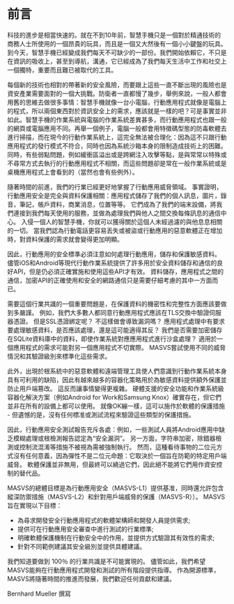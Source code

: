 # 前言

科技的進步是相當快速的。就在不到10年前，智慧手機只是一個對於精通技術的商務人士所使用的一個昂貴的玩具，而且是一個又大然後有一個小小鍵盤的玩具。到今天，智慧手機已經變成我們每天不可缺少的一部份。我們開始依賴它，不只是在資訊的吸收上，甚至到導航，溝通，它已經成為了我們每天生活中工作和社交上一個獨特，重要而且難已被取代的工具。

每個新的技術也相對的帶著新的安全風險，而要跟上這些一直不斷出現的風險也是資安產業需要面對的一個大挑戰。防衛者一直都慢了幾步，舉例來說，一般人都會用舊的思維去做很多事情：智慧手機就像一台小電腦，行動應用程式就像是電腦上的程式，所以兩個東西對於資訊安全上的需求，應該就是一樣的吧？可是事實並非如此。智慧手機的作業系統與電腦的作業系統差異甚多，而行動應用程式也跟一般的網頁或電腦應用不同。再舉一個例子，電腦一般都會用特徵碼型態的防毒軟體去進行掃描，而在現今的行動作業系統上，這完全無法被合理化：因為這不只跟行動應用程式的發行模式不符合，同時也因為系統沙箱本身的限制造成技術上的困難。同時，有些弱點問題，例如緩衝區溢出或是跨網注入攻擊等點，是與常常以特殊或不尋常方式去執行的行動應用程式不相關，而這些問題卻是常在一般作業系統或是桌機應用程式上會看到的（當然也會有些例外）。

隨著時間的前進，我們的行業已經更好地掌握了行動應用威脅領域。 事實證明，行動應用安全是完全與資料保護相關：應用程式儲存了我們的個人訊息，圖片，錄音，筆記，帳戶資料，商業消息，位置等等。 它們成為了我們的端末設備，將我們連接到我們每天使用的服務，並做為處理我們與他人之間交換每條訊息的通信中心。 入侵一個人的智慧手機，你就可以獲得關於這個人未經過濾的與他息息相關的一切。 當我們認為行動電話更容易丟失或被盜或行動應用的惡意軟體正在增加時，對資料保護的需求就會變得更加明顯。

因此，行動應用的安全標準必須注意如何處理行動應用，儲存和保護敏感資料。 儘管iOS和Android等現代行動作業系統提供了許多用於安全資料儲存和通信的良好API，但是仍必須正確實施和使用這些API才有效。 資料儲存，應用程式之間的通信，加密API的正確使用和安全的網路通信只是需要仔細考慮的其中一方面而已。

需要這個行業共識的一個重要問題是，在保護資料的機密性和完整性方面應該要做到多嚴謹。 例如，我們大多數人都同意行動應用程式應該在TLS交換中驗證伺服器憑證。 但是SSL憑證綁定呢？ 不這樣做會導致漏洞嗎？ 應用程式處理中有要求要處理敏感資料，是否應該處理，還是這可能適得其反？ 我們是否需要加密儲存在SQLite資料庫中的資料，即使作業系統對應應用程式進行沙盒處理？ 適用於一個應用程式的需求可能對另一個應用程式不切實際。 MASVS嘗試使用不同的威脅情況和其驗證級別來標準化這些需求。

此外，出現於根系統中的惡意軟體和遠端管理工具使人們意識到行動作業系統本身具有可利用的缺陷，因此有越來越多的容器化策略用於為敏感資料提供額外保護並防止用戶端篡改。 這反而讓事情變得更複雜。 硬體支援的安全功能和作業系統級容器化解決方案（例如Android for Work和Samsung Knox）確實存在，但它們並非在所有的設備上都可以使用。 就像OK繃一樣，這可以施作於軟體的保護措施 - 但遺憾的是，沒有任何標准或測試流程來驗證這些類型的保護措施。

因此，行動應用安全測試報告充斥各處：例如，一些測試人員將Android應用中缺乏模糊處理或根檢測報告認定為“安全漏洞”。 另一方面，字符串加密，除錯器檢測或控制流混淆等措施不被視為需被強制執行。 然而，這種看待事物的二位元方式沒有任何意義，因為彈性不是二位元命題：它取決於一個旨在防範的特定用戶端威脅。 軟體保護並非無用，但最終可以繞過它們，因此絕不能將它們用作資安控制的替代品。

MASVS的總體目標是為行動應用安全（MASVS-L1）提供基准，同時還允許包含縱深防禦措施（MASVS-L2）和針對用戶端威脅的保護（MASVS-R））。 MASVS旨在實現以下目標：

- 為尋求開發安全行動應用程式的軟體架構師和開發人員提供需求;
- 提供可在行動應用安全審查中進行測試的行業標準;
- 明確軟體保護機制在行動安全中的作用，並提供方式驗證其有效性的需求;
- 針對不同範例建議其安全級別並提供具體建議。

我們知道要做到 100％ 的行業共識是不可能實現的。 儘管如此，我們希望MASVS能夠在行動應用程式開發和測試的所有階段提供指導。 作為開源標準，MASVS將隨著時間的推進而發展，我們歡迎任何貢獻和建議。

Bernhard Mueller 撰寫
